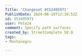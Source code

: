 ```yaml
---
Title: 'Changeset #152495971'
PublishDate: 2024-06-10T12:38:52Z
id: 152495971
user: Pete24
comment: Specify path surfaces
created_by: StreetComplete 58.0
tags:
- Montenegro

---
```

